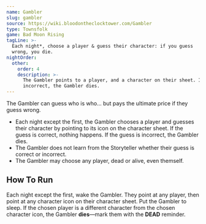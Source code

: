 ```yaml
---
name: Gambler
slug: gambler
source: https://wiki.bloodontheclocktower.com/Gambler
type: Townsfolk
game: Bad Moon Rising
tagLine: >-
  Each night*, choose a player & guess their character: if you guess
  wrong, you die.
nightOrder:
  other:
    order: 4
    description: >-
      The Gambler points to a player, and a character on their sheet. If
      incorrect, the Gambler dies.
---
```


The Gambler can guess who is who... but pays the ultimate price if they
guess wrong.

- Each night except the first, the Gambler chooses a player and guesses
  their character by pointing to its icon on the character sheet. If the
  guess is correct, nothing happens. If the guess is incorrect, the
  Gambler dies.
- The Gambler does not learn from the Storyteller whether their guess is
  correct or incorrect.
- The Gambler may choose any player, dead or alive, even themself.

## How To Run

Each night except the first, wake the Gambler. They point at any player,
then point at any character icon on their character sheet. Put the
Gambler to sleep. If the chosen player is a different character from the
chosen character icon, the Gambler **dies**—mark them with the **DEAD**
reminder.
